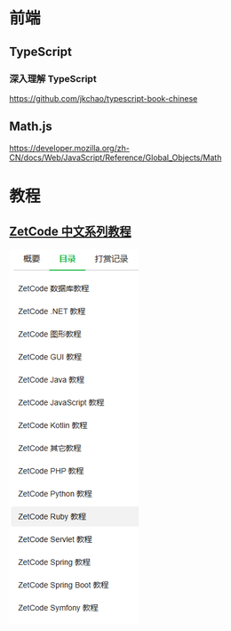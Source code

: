# 前端



## TypeScript



### 深入理解 TypeScript

https://github.com/jkchao/typescript-book-chinese

## Math.js

https://developer.mozilla.org/zh-CN/docs/Web/JavaScript/Reference/Global_Objects/Math



# 教程

## [ZetCode 中文系列教程](https://www.kancloud.cn/apachecn/zetcode-zh/1950566)

![image-20241101092147224](./assets/image-20241101092147224.png)